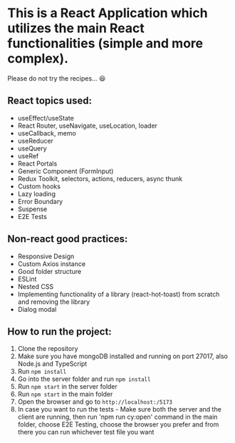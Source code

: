 # This is a React Application which utilizes the main React functionalities (simple and more complex).

Please do not try the recipes... 😆

## React topics used:

- useEffect/useState
- React Router, useNavigate, useLocation, loader
- useCallback, memo
- useReducer
- useQuery
- useRef
- React Portals
- Generic Component (FormInput)
- Redux Toolkit, selectors, actions, reducers, async thunk
- Custom hooks
- Lazy loading
- Error Boundary
- Suspense
- E2E Tests

## Non-react good practices:

- Responsive Design
- Custom Axios instance
- Good folder structure
- ESLint
- Nested CSS
- Implementing functionality of a library (react-hot-toast) from scratch and removing the library
- Dialog modal

## How to run the project:

1. Clone the repository
2. Make sure you have mongoDB installed and running on port 27017, also Node.js and TypeScript
3. Run `npm install`
4. Go into the server folder and run `npm install`
5. Run `npm start` in the server folder
6. Run `npm start` in the main folder
7. Open the browser and go to `http://localhost:/5173`
8. In case you want to run the tests - Make sure both the server and the client are running, then run 'npm run cy:open' command in the main folder, choose E2E Testing, choose the browser you prefer and from there you can run whichever test file you want
